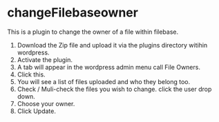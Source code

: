 # changeFilebaseowner
This is a plugin to change the owner of a file within filebase.

1. Download the Zip file and upload it via the plugins directory witihin wordpress.
2. Activate the plugin. 
3. A tab will appear in the wordpress admin menu call File Owners. 
4. Click this.
5. You will see a list of files uploaded and who they belong too. 
6. Check / Muli-check the files you wish to change. click the user drop down. 
7. Choose your owner. 
8. Click Update. 
